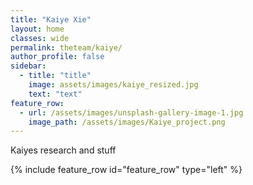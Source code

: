 ```yaml
---
title: "Kaiye Xie"
layout: home
classes: wide
permalink: theteam/kaiye/
author_profile: false
sidebar:
  - title: "title"
    image: assets/images/kaiye_resized.jpg
    text: "text"
feature_row:
  - url: /assets/images/unsplash-gallery-image-1.jpg
    image_path: /assets/images/Kaiye_project.png
---
```


Kaiyes research and stuff

{% include feature_row id="feature_row" type="left" %}
